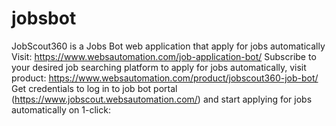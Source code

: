 # jobsbot
JobScout360 is a Jobs Bot web application that apply for jobs automatically
Visit: https://www.websautomation.com/job-application-bot/
Subscribe to your desired job searching platform to apply for jobs automatically, visit product: https://www.websautomation.com/product/jobscout360-job-bot/
Get credentials to log in to job bot portal (https://www.jobscout.websautomation.com/) and start applying for jobs automatically on 1-click: 
